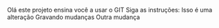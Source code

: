 Olá este projeto ensina você a usar o GIT
Siga as instruções:
Isso é uma alteração
Gravando mudanças
Outra mudança